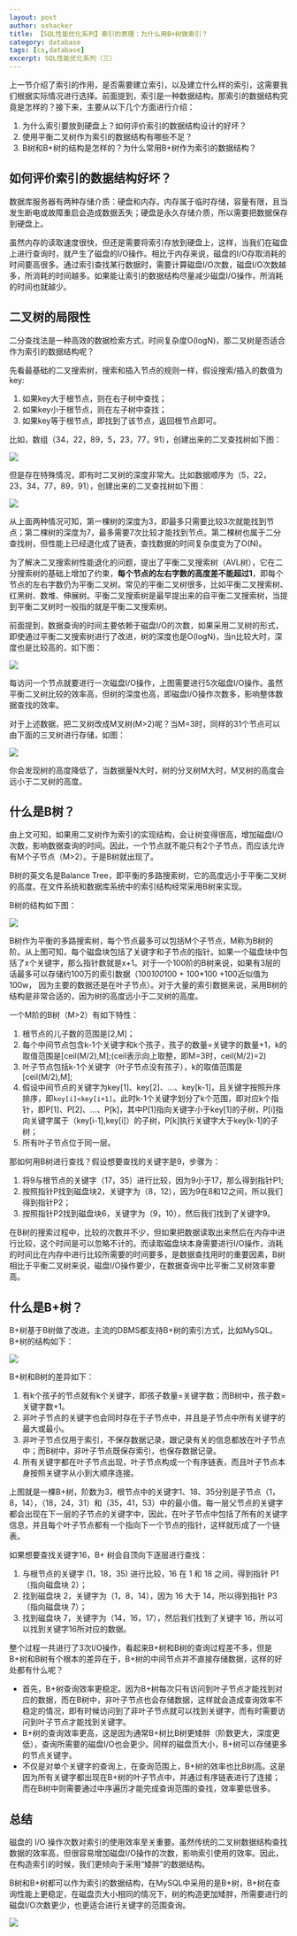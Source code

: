 ```yaml
---
layout: post 
author: oshacker
title: 【SQL性能优化系列】索引的原理：为什么用B+树做索引？
category: database
tags: [cs,database]
excerpt: SQL性能优化系列（三）
---
```



上一节介绍了索引的作用，是否需要建立索引，以及建立什么样的索引，这需要我们根据实际情况进行选择。前面提到，索引是一种数据结构，那索引的数据结构究竟是怎样的？接下来，主要从以下几个方面进行介绍：
1. 为什么索引要放到硬盘上？如何评价索引的数据结构设计的好坏？
2. 使用平衡二叉树作为索引的数据结构有哪些不足？
2. B树和B+树的结构是怎样的？为什么常用B+树作为索引的数据结构？

## 如何评价索引的数据结构好坏？

数据库服务器有两种存储介质：硬盘和内存。内存属于临时存储，容量有限，且当发生断电或故障重启会造成数据丢失；硬盘是永久存储介质，所以需要把数据保存到硬盘上。

虽然内存的读取速度很快，但还是需要将索引存放到硬盘上，这样，当我们在磁盘上进行查询时，就产生了磁盘的I/O操作。相比于内存来说，磁盘的I/O存取消耗的时间要高很多。通过索引查找某行数据时，需要计算磁盘I/O次数，磁盘I/O次数越多，所消耗的时间越多。如果能让索引的数据结构尽量减少磁盘I/O操作，所消耗的时间也就越少。

## 二叉树的局限性

二分查找法是一种高效的数据检索方式，时间复杂度O(logN)，那二叉树是否适合作为索引的数据结构呢？

先看最基础的二叉搜索树，搜索和插入节点的规则一样，假设搜索/插入的数值为key:
1. 如果key大于根节点，则在右子树中查找；
2. 如果key小于根节点，则在左子树中查找；
3. 如果key等于根节点，即找到了该节点，返回根节点即可。

比如，数组（34，22，89，5，23，77，91），创建出来的二叉查找树如下图：

![](https://www.coderap.cn/assets/images/2020/06/mysql4.jpg)

但是存在特殊情况，即有时二叉树的深度非常大。比如数据顺序为（5，22，23，34，77，89，91），创建出来的二叉查找树如下图：

![](https://www.coderap.cn/assets/images/2020/06/mysql5.jpg)

从上面两种情况可知，第一棵树的深度为3，即最多只需要比较3次就能找到节点；第二棵树的深度为7，最多需要7次比较才能找到节点。第二棵树也属于二分查找树，但性能上已经退化成了链表，查找数据的时间复杂度变为了O(N)。

为了解决二叉搜索树性能退化的问题，提出了平衡二叉搜索树（AVL树），它在二分搜索树的基础上增加了约束，**每个节点的左右字数的高度差不能超过1**，即每个节点的左右字数仍为平衡二叉树。常见的平衡二叉树很多，比如平衡二叉搜索树、红黑树、数堆、伸展树。平衡二叉搜索树是最早提出来的自平衡二叉搜索树，当提到平衡二叉树时一般指的就是平衡二叉搜索树。

前面提到，数据查询的时间主要依赖于磁盘I/O的次数，如果采用二叉树的形式，即使通过平衡二叉搜索树进行了改进，树的深度也是O(logN)，当n比较大时，深度也是比较高的，如下图：

![](https://www.coderap.cn/assets/images/2020/06/mysql6.jpg)

每访问一个节点就要进行一次磁盘I/O操作，上图需要进行5次磁盘I/O操作。虽然平衡二叉树比较的效率高，但树的深度也高，即磁盘I/O操作次数多，影响整体数据查找的效率。

对于上述数据，把二叉树改成M叉树(M>2)呢？当M=3时，同样的31个节点可以由下面的三叉树进行存储，如图：

![](https://www.coderap.cn/assets/images/2020/06/mysql7.jpg)

你会发现树的高度降低了，当数据量N大时，树的分叉树M大时，M叉树的高度会远小于二叉树的高度。

## 什么是B树？

由上文可知，如果用二叉树作为索引的实现结构，会让树变得很高，增加磁盘I/O次数，影响数据查询的时间。因此，一个节点就不能只有2个子节点，而应该允许有M个子节点（M>2）。于是B树就出现了。

B树的英文名是Balance Tree，即平衡的多路搜索树，它的高度远小于平衡二叉树的高度。在文件系统和数据库系统中的索引结构经常采用B树来实现。

B树的结构如下图：

![](https://www.coderap.cn/assets/images/2020/06/mysql8.jpg)

B树作为平衡的多路搜索树，每个节点最多可以包括M个子节点，M称为B树的阶。从上图可知，每个磁盘块包括了关键字和子节点的指针。如果一个磁盘块中包括了x个关键字，那么指针数就是x+1。对于一个100阶的B树来说，如果有3层的话最多可以存储约100万的索引数据（100*100*100 + 100*100 +100近似值为100w， 因为主要的数据还是在叶子节点）。对于大量的索引数据来说，采用B树的结构是非常合适的，因为树的高度远小于二叉树的高度。

一个M阶的B树（M>2）有如下特性：
1. 根节点的儿子数的范围是[2,M]；
2. 每个中间节点包含k-1个关键字和k个孩子，孩子的数量=关键字的数量+1，k的取值范围是[ceil(M/2),M];(ceil表示向上取整，即M=3时，ceil(M/2)=2)
3. 叶子节点包括k-1个关键字（叶子节点没有孩子），k的取值范围是[ceil(M/2),M];
4. 假设中间节点的关键字为key[1]、key[2]、...、key[k-1]，且关键字按照升序排序，即`key[i]<key[i+1]`。此时k-1个关键字划分了k个范围，即对应k个指针，即P[1]、P[2]、...、P[k]，其中P[1]指向关键字小于key[1]的子树，P[i]指向关键字属于（key[i-1],key[i]）的子树，P[k]执行关键字大于key[k-1]的子树；
5. 所有叶子节点位于同一层。

那如何用B树进行查找？假设想要查找的关键字是9，步骤为：
1. 将9与根节点的关键字（17，35）进行比较，因为9小于17，那么得到指针P1;
2. 按照指针P找到磁盘块2，关键字为（8，12），因为9在8和12之间，所以我们得到指针P2；
3. 按照指针P2找到磁盘块6，关键字为（9，10），然后我们找到了关键字9。

在B树的搜索过程中，比较的次数并不少，但如果把数据读取出来然后在内存中进行比较，这个时间是可以忽略不计的。而读取磁盘块本身需要进行I/O操作，消耗的时间比在内存中进行比较所需要的时间要多，是数据查找用时的重要因素，B树相比于平衡二叉树来说，磁盘I/O操作要少，在数据查询中比平衡二叉树效率要高。

## 什么是B+树？

B+树基于B树做了改进，主流的DBMS都支持B+树的索引方式，比如MySQL。B+树的结构如下：

![](https://www.coderap.cn/assets/images/2020/06/mysql9.jpg)

B+树和B树的差异如下：
1. 有k个孩子的节点就有k个关键字，即孩子数量=关键字数；而B树中，孩子数=关键字数+1。
2. 非叶子节点的关键字也会同时存在于子节点中，并且是子节点中所有关键字的最大或最小。
3. 非叶子节点仅用于索引，不保存数据记录，跟记录有关的信息都放在叶子节点中；而B树中，非叶子节点既保存索引，也保存数据记录。
4. 所有关键字都在叶子节点出现，叶子节点构成一个有序链表，而且叶子节点本身按照关键字从小到大顺序连接。

上图就是一棵B+树，阶数为3，根节点中的关键字1、18、35分别是子节点（1，8，14），（18，24，31）和（35，41，53）中的最小值。每一层父节点的关键字都会出现在下一层的子节点的关键字中，因此，在叶子节点中包括了所有的关键字信息，并且每个叶子节点都有一个指向下一个节点的指针，这样就形成了一个链表。

如果想要查找关键字16，B+ 树会自顶向下逐层进行查找：
1. 与根节点的关键字 (1，18，35) 进行比较，16 在 1 和 18 之间，得到指针 P1（指向磁盘块 2）；
2. 找到磁盘块 2，关键字为（1，8，14），因为 16 大于 14，所以得到指针 P3（指向磁盘块 7）；
3. 找到磁盘块 7，关键字为（14，16，17），然后我们找到了关键字 16，所以可以找到关键字16所对应的数据。

整个过程一共进行了3次I/O操作，看起来B+树和B树的查询过程差不多，但是 B+树和B树有个根本的差异在于，B+树的中间节点并不直接存储数据，这样的好处都有什么呢？
+ 首先，B+树查询效率更稳定。因为B+树每次只有访问到叶子节点才能找到对应的数据，而在B树中，非叶子节点也会存储数据，这样就会造成查询效率不稳定的情况，即有时候访问到了非叶子节点就可以找到关键字，而有时需要访问到叶子节点才能找到关键字。
+ B+树的查询效率更高，这是因为通常B+树比B树更矮胖（阶数更大，深度更低），查询所需要的磁盘I/O也会更少。同样的磁盘页大小，B+树可以存储更多的节点关键字。
+ 不仅是对单个关键字的查询上，在查询范围上，B+树的效率也比B树高。这是因为所有关键字都出现在B+树的叶子节点中，并通过有序链表进行了连接；而在B树中则需要通过中序遍历才能完成查询范围的查找，效率要低很多。

## 总结

磁盘的 I/O 操作次数对索引的使用效率至关重要。虽然传统的二叉树数据结构查找数据的效率高，但很容易增加磁盘I/O操作的次数，影响索引使用的效率。因此，在构造索引的时候，我们更倾向于采用“矮胖”的数据结构。

B树和B+树都可以作为索引的数据结构，在MySQL中采用的是B+树，B+树在查询性能上更稳定，在磁盘页大小相同的情况下，树的构造更加矮胖，所需要进行的磁盘I/O次数更少，也更适合进行关键字的范围查询。

![](https://www.coderap.cn/assets/images/2020/06/mysql3.jpg)
